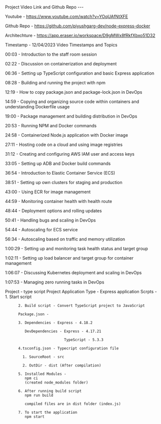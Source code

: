 Project Video Link and Github Repo ---

Youtube - https://www.youtube.com/watch?v=YOqUAfNtXFE

Github Repo - https://github.com/piyushgarg-dev/node-express-docker

Architechture - https://app.eraser.io/workspace/D9gMWx8fRkfXbxo51D32


Timestamp - 12/04/2023
Video Timestamps and Topics

00:03 - Introduction to the staff room session

02:22 - Discussion on containerization and deployment

06:36 - Setting up TypeScript configuration and basic Express application

08:28 - Building and running the project with npm

12:19 - How to copy package.json and package-lock.json in DevOps

14:59 - Copying and organizing source code within containers and understanding Dockerfile usage

19:00 - Package management and building distribution in DevOps

20:53 - Running NPM and Docker commands

24:58 - Containerized Node.js application with Docker image

27:11 - Hosting code on a cloud and using image registries

31:12 - Creating and configuring AWS IAM user and access keys

33:05 - Setting up ADB and Docker build commands

36:54 - Introduction to Elastic Container Service (ECS)

38:51 - Setting up own clusters for staging and production

43:00 - Using ECR for image management

44:59 - Monitoring container health with health route

48:44 - Deployment options and rolling updates

50:41 - Handling bugs and scaling in DevOps

54:44 - Autoscaling for ECS service

56:34 - Autoscaling based on traffic and memory utilization

1:00:29 - Setting up and monitoring task health status and target group

1:02:11 - Setting up load balancer and target group for container management

1:06:07 - Discussing Kubernetes deployment and scaling in DevOps

1:07:53 - Managing zero running tasks in DevOps

Project - type script Project
Application Type - Express application
Scrpts -  1. Start script 
         
          2. Build script - Convert TypeScript project to JavaScript
          
          Package.json -

          3. Dependencies - Express - 4.18.2
             
             DevDependencies - Express - 4.17.21 
                               
                               TypeScript - 5.3.3  

          4.tsconfig.json - Typecript configuration file
            
            1. SourceRoot - src
            
            2. OutDir - dist (After compilation)
          
          5. Installed Modules -
             npm ci 
             (created node_modules folder) 

          6. After running build script
             npm run build

             compiled files are in dist folder (index.js)

          7. To start the application
             npm start


             